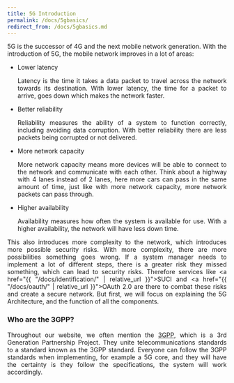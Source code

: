 ```yaml
---
title: 5G Introduction
permalink: /docs/5gbasics/
redirect_from: /docs/5gbasics.md
---
```

<style>body {text-align: justify}</style>

5G is the successor of 4G and the next mobile network generation. With the introduction of 5G, the mobile network improves in a lot of areas:

* Lower latency

    Latency is the time it takes a data packet to travel across the network towards its destination. With lower latency, the time for a packet to arrive, goes down which makes the network faster.

* Better reliability

    Reliability measures the ability of a system to function correctly, including avoiding data corruption. With better reliability there are less packets being corrupted or not delivered.
    
* More network capacity

    More network capacity means more devices will be able to connect to the network and communicate with each other. Think about a highway with 4 lanes instead of 2 lanes, here more cars can pass in the same amount of time, just like with more network capacity, more network packets can pass through.

* Higher availability

    Availability measures how often the system is available for use. With a higher availability, the network will have less down time.


This also introduces more complexity to the network, which introduces more possible security risks. With more complexity, there are more possibilities something goes wrong. If a system manager needs to implement a lot of different steps, there is a greater risk they missed something, which can lead to security risks. Therefore services like <a href="{{ "/docs/identification/" | relative_url }}">SUCI</a> and <a href="{{ "/docs/oauth/" | relative_url }}">OAuth 2.0</a> are there to combat these risks and create a secure network.
But first, we will focus on explaining the 5G Architecture, and the function of all the components.

### Who are the 3GPP?
Throughout our website, we often mention the <a href="https://www.3gpp.org">3GPP</a>, which is a 3rd Generation Partnership Project. They unite telecommunications standards to a standard known as the 3GPP standard. Everyone can follow the 3GPP standards when implementing, for example a 5G core, and they will have the certainty is they follow the specifications, the system will work accordingly.
